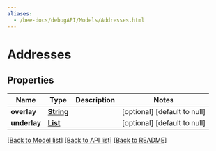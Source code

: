 ```yaml
---
aliases:
  - /bee-docs/debugAPI/Models/Addresses.html
---
```

# Addresses
## Properties

Name | Type | Description | Notes
------------ | ------------- | ------------- | -------------
**overlay** | [**String**](string.html) |  | [optional] [default to null]
**underlay** | [**List**](string.html) |  | [optional] [default to null]

[[Back to Model list]](../README.html#documentation-for-models) [[Back to API list]](../README.html#documentation-for-api-endpoints) [[Back to README]](../README.html)
